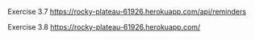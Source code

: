 Exercise 3.7
https://rocky-plateau-61926.herokuapp.com/api/reminders

Exercise 3.8
https://rocky-plateau-61926.herokuapp.com/
